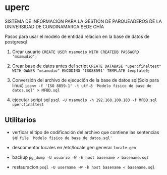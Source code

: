 # uperc
SISTEMA DE INFORMACIÓN PARA LA GESTIÓN DE PARQUEADEROS DE LA UNIVERSIDAD DE CUNDINAMARCA SEDE CHÍA



Pasos para usar el modelo de entidad relacion en  la base de datos de postgresql

1. Crear usuario
`CREATE USER msamudio WITH CREATEDB PASSWORD 'msamudio';`

2. Crear base de datos antes del script
`CREATE DATABASE "upercfinaltest"
    WITH OWNER "msamudio" ENCODING 'ISO88591'
    TEMPLATE template0;`
    
3.  Conversión del archivo de ejecución de la base de datos sql(Solo para linux)
`iconv -f 'ISO 8859-1' -t utf-8 'Modelo fisico de base de datos.sql' > MFBD.sql`

4. ejecutar script sql
`psql -U msamudio -h 192.168.100.183 -f MFBD.sql upercfinaltest`


## Utilitarios

* verficar el tipo de codificación del archivo que contiene las sentencias sql
`file 'Modelo fisico de base de datos.sql'` 

* descomentar locales en /etc/locale.gen
generar `locale-gen`

* backup 
`pg_dump -U usuario -W -h host basename > basename.sql`

* restauracion
`psql -U username -W -h host basename < basename.sql`
